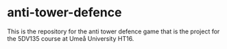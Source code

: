 # anti-tower-defence

This is the repository for the anti tower defence game that is the project for the 5DV135 course at Umeå University HT16.
